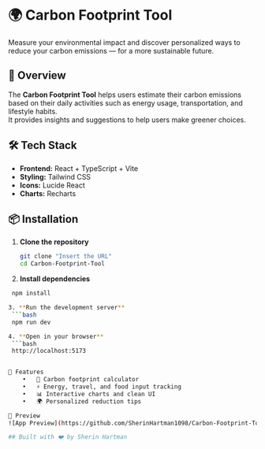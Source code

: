 # 🌍 Carbon Footprint Tool

Measure your environmental impact and discover personalized ways to reduce your carbon emissions — for a more sustainable future.

## 🚀 Overview

The **Carbon Footprint Tool** helps users estimate their carbon emissions based on their daily activities such as energy usage, transportation, and lifestyle habits.  
It provides insights and suggestions to help users make greener choices.

## 🛠️ Tech Stack

- **Frontend:** React + TypeScript + Vite
- **Styling:** Tailwind CSS
- **Icons:** Lucide React
- **Charts:** Recharts

## 📦 Installation

1. **Clone the repository**

   ```bash
   git clone "Insert the URL"
   cd Carbon-Footprint-Tool

   ```

2. **Install dependencies**

````bash
 npm install

3. **Run the development server**
 ```bash
 npm run dev

4. **Open in your browser**
 ```bash
 http://localhost:5173


🌱 Features
	•	🧮 Carbon footprint calculator
	•	⚡ Energy, travel, and food input tracking
	•	📊 Interactive charts and clean UI
	•	🌍 Personalized reduction tips

📸 Preview
![App Preview](https://github.com/SherinHartman1098/Carbon-Footprint-Tool/blob/main/public/dashboard.png?raw=true)

## Built with ❤️ by Sherin Hartman

````
